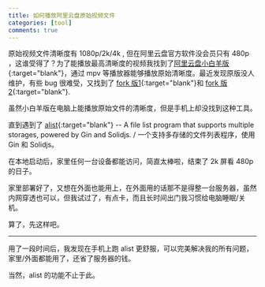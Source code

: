 ```yaml
---
title: 如何播放阿里云盘原始视频文件
categories: [tool]
comments: true
---
```


原始视频文件清晰度有 1080p/2k/4k , 但在阿里云盘官方软件没会员只有 480p ，这谁受得了？为了能播放最高清晰度的视频我找到了[阿里云盘小白羊版](https://github.com/liupan1890/aliyunpan){:target="blank"}，通过 mpv 等播放器能够播放原始清晰度。最近发现原版没人维护，有些 bug 很难受，又找到了 [fork 版1](https://github.com/odomu/aliyunpan){:target="blank"}和 [fork 版2](https://github.com/gaozhangmin/aliyunpan){:target="blank"}.

虽然小白羊版在电脑上能播放原始文件的清晰度，但是手机上却没找到这种工具。

直到遇到了 [alist](https://github.com/alist-org/alist){:target="blank"} -- A file list program that supports multiple storages, powered by Gin and Solidjs. / 一个支持多存储的文件列表程序，使用 Gin 和 Solidjs。

在本地启动后，家里任何一台设备都能访问，简直太棒啦，结束了 2k 屏看 480p 的日子。

家里部署好了，又想在外面也能用上，在外面用的话那不是得整一台服务器，虽然内网穿透也可以，但我试过了，有点卡，而且长时间出门我习惯给电脑睡眠/关机。

算了，先这样吧。

------

用了一段时间后，我发现在手机上跑 alist 更舒服，可以完美解决我的所有问题，家里/外面都能用了，还省了服务器的钱。

当然，alist 的功能不止于此。
